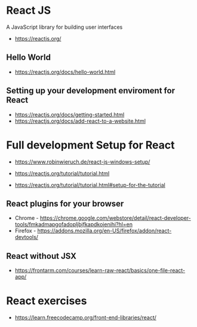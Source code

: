 # React JS
A JavaScript library for building user interfaces
* https://reactjs.org/

## Hello World
* https://reactjs.org/docs/hello-world.html

## Setting up your development enviroment for React
* https://reactjs.org/docs/getting-started.html
* https://reactjs.org/docs/add-react-to-a-website.html

# Full development Setup for React
* https://www.robinwieruch.de/react-js-windows-setup/

* https://reactjs.org/tutorial/tutorial.html
* https://reactjs.org/tutorial/tutorial.html#setup-for-the-tutorial

## React plugins for your browser
* Chrome - https://chrome.google.com/webstore/detail/react-developer-tools/fmkadmapgofadopljbjfkapdkoienihi?hl=en
* Firefox - https://addons.mozilla.org/en-US/firefox/addon/react-devtools/

## React without JSX
* https://frontarm.com/courses/learn-raw-react/basics/one-file-react-app/

# React exercises
* https://learn.freecodecamp.org/front-end-libraries/react/
